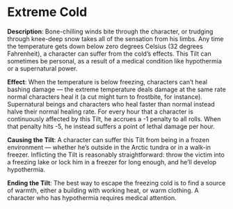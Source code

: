 # Extreme Cold

**Description**: Bone-chilling winds bite through the character, or trudging through knee-deep snow takes all of the
sensation from his limbs. Any time the temperature gets
down below zero degrees Celsius (32 degrees Fahrenheit),
a character can suffer from the cold’s effects. This Tilt can
sometimes be personal, as a result of a medical condition like
hypothermia or a supernatural power.

**Effect**: When the temperature is below freezing, characters
can’t heal bashing damage — the extreme temperature deals damage at the same rate normal characters heal it (a cut might turn
to frostbite, for instance). Supernatural beings and characters
who heal faster than normal instead halve their normal healing
rate. For every hour that a character is continuously affected by
this Tilt, he accrues a -1 penalty to all rolls. When that penalty
hits -5, he instead suffers a point of lethal damage per hour.

**Causing the Tilt**: A character can suffer this Tilt from
being in a frozen environment — whether he’s outside in
the Arctic tundra or in a walk-in freezer. Inflicting the Tilt
is reasonably straightforward: throw the victim into a freezing lake or lock him in a freezer for long enough, and he’ll
develop hypothermia.

**Ending the Tilt**: The best way to escape the freezing cold
is to find a source of warmth, either a building with working
heat, or warm clothing. A character who has hypothermia
requires medical attention.